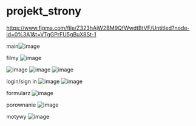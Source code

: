 # projekt_strony


https://www.figma.com/file/Z323hAjW2BM9QfWwdtBtVF/Untitled?node-id=0%3A1&t=VTgGPrFU5gBuX8St-1
 
main![image](https://user-images.githubusercontent.com/113033753/232323702-f7282d5e-bbbc-4673-99cc-897d77dc5a62.png)

filmy 
![image](https://user-images.githubusercontent.com/113033753/232323734-ddf722b2-62cf-494b-9236-e471df7457e1.png)

![image](https://user-images.githubusercontent.com/113033753/232323740-dd5e33cb-328e-4815-b2bb-b8064ea49f29.png)
![image](https://user-images.githubusercontent.com/113033753/232323746-b2be13b7-f1e3-476f-8699-b37e111a1781.png)
![image](https://user-images.githubusercontent.com/113033753/232323728-d297b363-ae81-4ddd-8d65-f7c6d38b8671.png)

login/sign in
![image](https://user-images.githubusercontent.com/113033753/232323797-85a306ef-31c6-4005-aa14-3764387dc3aa.png)
![image](https://user-images.githubusercontent.com/113033753/232323812-387710ad-2878-4968-9b0b-006fd9e5fbd1.png)

formularz
![image](https://user-images.githubusercontent.com/113033753/232323825-fbfb2500-943d-44de-aa64-8acd6125116a.png)

porownanie
![image](https://user-images.githubusercontent.com/113033753/232323841-1b528efc-8185-41f6-99e9-6e20fc20c73a.png)

motywy
![image](https://user-images.githubusercontent.com/113033753/232323856-3e304279-fa36-4431-9429-a061ee8137e7.png)
